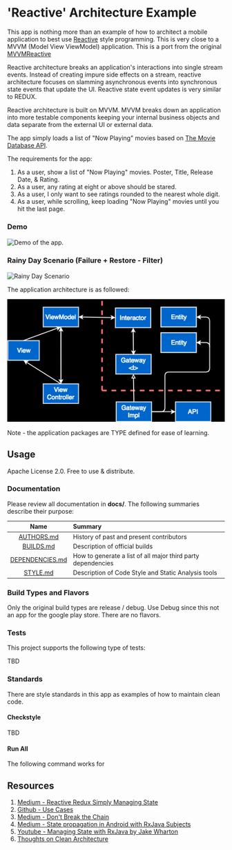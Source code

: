 # 'Reactive' Architecture Example
This app is nothing more than an example of how to architect a mobile application to best use
[Reactive](https://github.com/ReactiveX/RxSwift) style programming. This is very close to
a MVVM (Model View ViewModel) application. This is a port from
the original [MVVMReactive](https://github.com/HIFILEO/ReactiveArchitecture)

Reactive architecture breaks an application's interactions into single stream events. Instead of creating impure
side effects on a stream, reactive architecture focuses on slamming asynchronous events into synchronous state events that update
the UI. Reactive state event updates is very similar to REDUX.

Reactive architecture is built on MVVM. MVVM breaks down an application into more testable components keeping your internal
business objects and data separate from the external UI or external data.

The app simply loads a list of "Now Playing" movies based on [The Movie Database API](https://developers.themoviedb.org/3/movies/get-now-playing).

The requirements for the app:
1. As a user, show a list of "Now Playing" movies. Poster, Title, Release Date, & Rating.
2. As a user, any rating at eight or above should be stared.
3. As a user, I only want to see ratings rounded to the nearest whole digit.
4. As a user, while scrolling, keep loading "Now Playing" movies until you hit the last page.

### Demo
<img align="center" src="doc/demo_with_filter.gif" alt="Demo of the app."/>

### Rainy Day Scenario (Failure + Restore - Filter)
<img align="center" src="doc/error_restore.gif" alt="Rainy Day Scenario"/>

The application architecture is as followed:

![Alt text](/doc/mvvm_reactive_redux_architecture.png?raw=true "App MVVM Architecture")

Note - the application packages are TYPE defined for ease of learning.

## Usage

Apache License 2.0. Free to use & distribute.

### Documentation

Please review all documentation in **docs/**. The following summaries describe their purpose:

| Name                                                                                          | Summary                                                     |
| :--------------------------------------------------------------------------------------------:|:------------------------------------------------------------|
| [AUTHORS.md](https://github.com/HIFILEO/ReactiveArchitectureSwift/blob/master/doc/AUTHORS.md)                | History of past and present contributors                    |
| [BUILDS.md](https://github.com/HIFILEO/ReactiveArchitectureSwift/blob/master/doc/BUILDS.md)                  | Description of official builds                              |
| [DEPENDENCIES.md](https://github.com/HIFILEO/ReactiveArchitectureSwift/blob/master/doc/DEPENDENCIES.md)      | How to generate a list of all major third party dependencies|
| [STYLE.md](https://github.com/HIFILEO/ReactiveArchitectureSwift/blob/master/doc/STYLE.md)                    | Description of Code Style and Static Analysis tools         |

### Build Types and Flavors

Only the original build types are release / debug. Use Debug since this
not an app for the google play store. There are no flavors.

### Tests

This project supports the following type of tests:

TBD


### Standards

There are style standards in this app as examples of how to maintain clean code.

#### Checkstyle

TBD


#### Run All

The following command works for

## Resources

1. [Medium - Reactive Redux Simply Managing State](https://medium.com/@zeyad.gasser/reactive-redux-simply-managing-state-with-rxjava-8d6b25849068)
2. [Github - Use Cases](https://github.com/Zeyad-37/UseCases)
3. [Medium - Don't Break the Chain](http://blog.danlew.net/2015/03/02/dont-break-the-chain/)
4. [Medium - State propagation in Android with RxJava Subjects](https://proandroiddev.com/state-propagation-in-android-with-rxjava-subjects-81db49a0dd8e)
5. [Youtube - Managing State with RxJava by Jake Wharton](https://www.youtube.com/watch?v=0IKHxjkgop4&t=1828s&list=PL6LUvCSPzQMbfOQkSLAINzmXQPDdxWv3P&index=6)
6. [Thoughts on Clean Architecture](https://android.jlelse.eu/thoughts-on-clean-architecture-b8449d9d02df)
